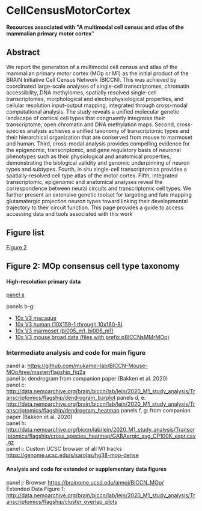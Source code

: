# CellCensusMotorCortex
**Resources associated with "A multimodal cell census and atlas of the mammalian primary motor cortex**"

## Abstract
We report the generation of a multimodal cell census and atlas of the mammalian primary motor cortex (MOp or M1) as the initial product of the BRAIN Initiative Cell Census Network (BICCN). This was achieved by coordinated large-scale analyses of single-cell transcriptomes, chromatin accessibility, DNA methylomes, spatially resolved single-cell transcriptomes, morphological and electrophysiological properties, and cellular resolution input-output mapping, integrated through cross-modal computational analysis. The study reveals a unified molecular genetic landscape of cortical cell types that congruently integrates their transcriptome, open chromatin and DNA methylation maps. Second, cross-species analysis achieves a unified taxonomy of transcriptomic types and their hierarchical organization that are conserved from mouse to marmoset and human. Third, cross-modal analysis provides compelling evidence for the epigenomic, transcriptomic, and gene regulatory basis of neuronal phenotypes such as their physiological and anatomical properties, demonstrating the biological validity and genomic underpinning of neuron types and subtypes. Fourth, in situ single-cell transcriptomics provides a spatially-resolved cell type atlas of the motor cortex. Fifth, integrated transcriptomic, epigenomic and anatomical analyses reveal the correspondence between neural circuits and transcriptomic cell types. We further present an extensive genetic toolset for targeting and fate mapping glutamatergic projection neuron types toward linking their developmental trajectory to their circuit function. This page provides a guide to access accessing data and tools associated with this work 


## Figure list

[Figure 2](#figure-2-mop-consensus-cell-type-taxonomy)


## Figure 2: MOp consensus cell type taxonomy

#### High-resolution primary data			
[panel a](http://data.nemoarchive.org/publication_release/MOp_MiniAtlas_2020/)

panels b-g: 
- [10x V3 macaque](http://data.nemoarchive.org/biccn/lab/lein/lein/transcriptomic/sncell/raw/)
- [10x V3 human (10X159-1 through 10x160-8)](http://data.nemoarchive.org/biccn/lab/linnarsson/transcriptome/sncell/10X/raw/10X159-1/)
- [10x V3 marmoset (bi005_m1, bi006_m1)](http://data.nemoarchive.org/biccn/lab/feng/transcriptome/sncell/raw/)
- [10x V3 mouse broad data (files with prefix pBICCNsMMrMOp)](http://data.nemoarchive.org/biccn/grant/huang/macosko/transcriptome/sncell/raw)
	
### Intermediate analysis and code for main figure			
panel a:	https://github.com/mukamel-lab/BICCN-Mouse-MOp/tree/master/flagship_fig2a		
panel b:	dendrogram from companion paper (Bakken et al. 2020)		
panel c:	http://data.nemoarchive.org/brain/biccn/lab/lein/2020_M1_study_analysis/Transcriptomics/flagship/dendrogram_barplot
panels d, e:	http://data.nemoarchive.org/brain/biccn/lab/lein/2020_M1_study_analysis/Transcriptomics/flagship/dendrogram_heatmap
panels f, g:	from companion paper (Bakken et al. 2020)		
panel h:	http://data.nemoarchive.org/biccn/lab/lein/2020_M1_study_analysis/Transcriptomics/flagship/cross_species_heatmap/GABAergic_avg_CP100K_expr.csv.gz		
panel i:	Custom UCSC browser of all M1 tracks	https://genome.ucsc.edu/s/sarojas/hg38-mop-dense	

#### Analysis and code for extended or supplementary data figures			
panel j:	Browser https://brainome.ucsd.edu/annoj/BICCN_MOp/		
Extended Data Figure 1:	http://data.nemoarchive.org/brain/biccn/lab/lein/2020_M1_study_analysis/Transcriptomics/flagship/cluster_overlap_plots		

